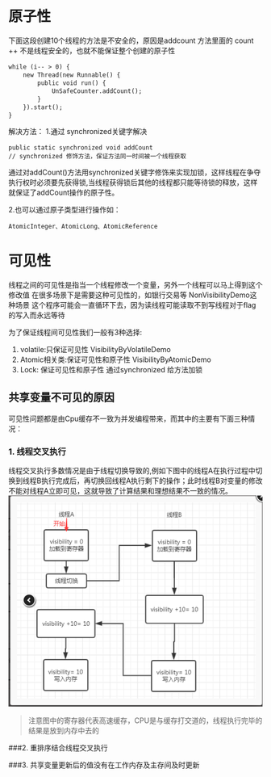  # 原子性
 下面这段创建10个线程的方法是不安全的，原因是addcount 方法里面的 count ++ 不是线程安全的，也就不能保证整个创建的原子性
  
    while (i-- > 0) {
        new Thread(new Runnable() {
            public void run() {
                UnSafeCounter.addCount();
            }
        }).start();
    }
    
解决方法： 1.通过 synchronized关键字解决

    public static synchronized void addCount
    // synchronized 修饰方法，保证方法同一时间被一个线程获取
通过对addCount()方法用synchronized关键字修饰来实现加锁，这样线程在争夺执行权时必须要先获得锁,当线程获得锁后其他的线程都只能等待锁的释放，这样就保证了addCount操作的原子性。

2.也可以通过原子类型进行操作如：
    
    AtomicInteger、AtomicLong、AtomicReference
# 可见性
线程之间的可见性是指当一个线程修改一个变量，另外一个线程可以马上得到这个修改值
在很多场景下是需要这种可见性的，如银行交易等
NonVisibilityDemo这种场景
这个程序可能会一直循环下去，因为读线程可能读取不到写线程对于flag的写入而永远等待

为了保证线程间可见性我们一般有3种选择:

1. volatile:只保证可见性 VisibilityByVolatileDemo
2. Atomic相关类:保证可见性和原子性 VisibilityByAtomicDemo
3. Lock: 保证可见性和原子性 通过synchronized 给方法加锁

## 共享变量不可见的原因
可见性问题都是由Cpu缓存不一致为并发编程带来，而其中的主要有下面三种情况：

### 1. 线程交叉执行
线程交叉执行多数情况是由于线程切换导致的,例如下图中的线程A在执行过程中切换到线程B执行完成后，再切换回线程A执行剩下的操作；此时线程B对变量的修改不能对线程A立即可见，这就导致了计算结果和理想结果不一致的情况。
![](p1.png)
> 注意图中的寄存器代表高速缓存，CPU是与缓存打交道的，线程执行完毕的结果是放到内存中去的


###2. 重排序结合线程交叉执行


###3. 共享变量更新后的值没有在工作内存及主存间及时更新


